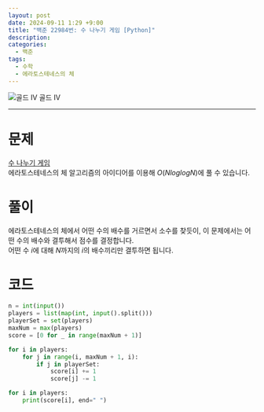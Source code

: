 ```yaml
---
layout: post
date: 2024-09-11 1:29 +9:00
title: "백준 22984번: 수 나누기 게임 [Python]"
description:
categories:
  - 백준
tags:
  - 수학
  - 에라토스테네스의 체
---
```


<div class="difficulty">
  <img class="solvedac-tier" src="https://d2gd6pc034wcta.cloudfront.net/tier/12.svg" alt="골드 IV">
  <span class="gold">골드 IV</span>
</div>

---

# 문제

[수 나누기 게임](https://www.acmicpc.net/problem/27172) \
에라토스테네스의 체 알고리즘의 아이디어를 이용해 $O(NloglogN)$에 풀 수 있습니다.

# 풀이

에라토스테네스의 체에서 어떤 수의 배수를 거르면서 소수를 찾듯이, 이 문제에서는 어떤 수의 배수와 결투해서 점수를 결정합니다. \
어떤 수 $i$에 대해 $N$까지의 $i$의 배수끼리만 결투하면 됩니다.

# 코드

```py
n = int(input())
players = list(map(int, input().split()))
playerSet = set(players)
maxNum = max(players)
score = [0 for _ in range(maxNum + 1)]

for i in players:
    for j in range(i, maxNum + 1, i):
        if j in playerSet:
            score[i] += 1
            score[j] -= 1

for i in players:
    print(score[i], end=" ")
```
